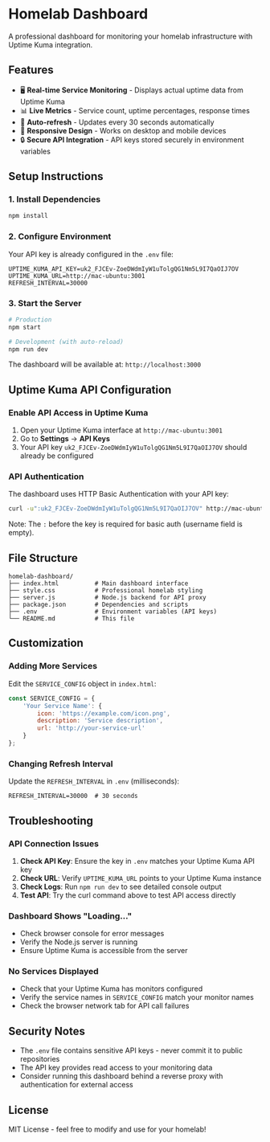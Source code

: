 # Homelab Dashboard

A professional dashboard for monitoring your homelab infrastructure with Uptime Kuma integration.

## Features

- 🖥️ **Real-time Service Monitoring** - Displays actual uptime data from Uptime Kuma
- 📊 **Live Metrics** - Service count, uptime percentages, response times
- 🔄 **Auto-refresh** - Updates every 30 seconds automatically
- 📱 **Responsive Design** - Works on desktop and mobile devices
- 🔒 **Secure API Integration** - API keys stored securely in environment variables

## Setup Instructions

### 1. Install Dependencies

```bash
npm install
```

### 2. Configure Environment

Your API key is already configured in the `.env` file:

```env
UPTIME_KUMA_API_KEY=uk2_FJCEv-ZoeDWdmIyW1uTolgQG1Nm5L9I7QaOIJ7OV
UPTIME_KUMA_URL=http://mac-ubuntu:3001
REFRESH_INTERVAL=30000
```

### 3. Start the Server

```bash
# Production
npm start

# Development (with auto-reload)
npm run dev
```

The dashboard will be available at: `http://localhost:3000`

## Uptime Kuma API Configuration

### Enable API Access in Uptime Kuma

1. Open your Uptime Kuma interface at `http://mac-ubuntu:3001`
2. Go to **Settings** → **API Keys**
3. Your API key `uk2_FJCEv-ZoeDWdmIyW1uTolgQG1Nm5L9I7QaOIJ7OV` should already be configured

### API Authentication

The dashboard uses HTTP Basic Authentication with your API key:

```bash
curl -u":uk2_FJCEv-ZoeDWdmIyW1uTolgQG1Nm5L9I7QaOIJ7OV" http://mac-ubuntu:3001/metrics
```

Note: The `:` before the key is required for basic auth (username field is empty).

## File Structure

```
homelab-dashboard/
├── index.html          # Main dashboard interface
├── style.css           # Professional homelab styling
├── server.js           # Node.js backend for API proxy
├── package.json        # Dependencies and scripts
├── .env                # Environment variables (API keys)
└── README.md           # This file
```

## Customization

### Adding More Services

Edit the `SERVICE_CONFIG` object in `index.html`:

```javascript
const SERVICE_CONFIG = {
    'Your Service Name': {
        icon: 'https://example.com/icon.png',
        description: 'Service description',
        url: 'http://your-service-url'
    }
};
```

### Changing Refresh Interval

Update the `REFRESH_INTERVAL` in `.env` (milliseconds):

```env
REFRESH_INTERVAL=30000  # 30 seconds
```

## Troubleshooting

### API Connection Issues

1. **Check API Key**: Ensure the key in `.env` matches your Uptime Kuma API key
2. **Check URL**: Verify `UPTIME_KUMA_URL` points to your Uptime Kuma instance
3. **Check Logs**: Run `npm run dev` to see detailed console output
4. **Test API**: Try the curl command above to test API access directly

### Dashboard Shows "Loading..."

- Check browser console for error messages
- Verify the Node.js server is running
- Ensure Uptime Kuma is accessible from the server

### No Services Displayed

- Check that your Uptime Kuma has monitors configured
- Verify the service names in `SERVICE_CONFIG` match your monitor names
- Check the browser network tab for API call failures

## Security Notes

- The `.env` file contains sensitive API keys - never commit it to public repositories
- The API key provides read access to your monitoring data
- Consider running this dashboard behind a reverse proxy with authentication for external access

## License

MIT License - feel free to modify and use for your homelab!